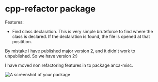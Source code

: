 # cpp-refactor package

Features:
* Find class declaration. This is very simple bruteforce to find where the class is declared. If the declaration is found, the file is opened at that positition.

By mistake I have published major version 2, and it didn't work to unpublished. So we have version 2:)

I have moved non refactoring features in to package anca-misc.

![A screenshot of your package](https://f.cloud.github.com/assets/69169/2290250/c35d867a-a017-11e3-86be-cd7c5bf3ff9b.gif)
